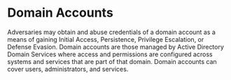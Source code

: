 # Domain Accounts

Adversaries may obtain and abuse credentials of a domain account as a means of gaining Initial Access, Persistence, Privilege Escalation, or Defense Evasion. Domain accounts are those managed by Active Directory Domain Services where access and permissions are configured across systems and services that are part of that domain. Domain accounts can cover users, administrators, and services.